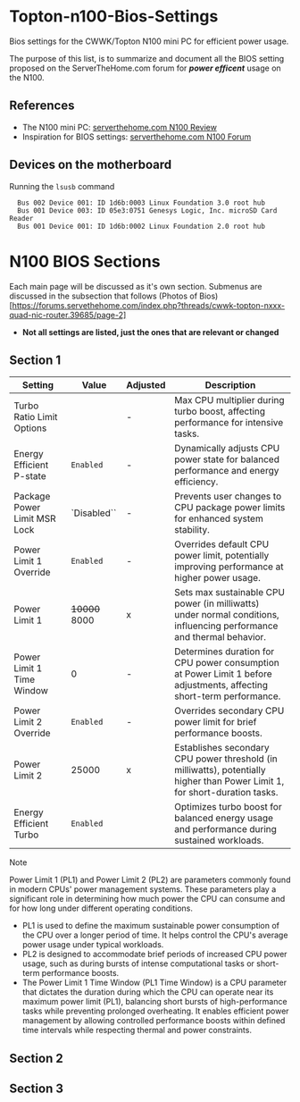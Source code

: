 # Topton-n100-Bios-Settings
Bios settings for the CWWK/Topton N100 mini PC  for efficient power usage.

The purpose of this list, is to summarize and document all the BIOS setting proposed on the ServerTheHome.com forum for ***power efficent*** usage on the N100.

## References
- The N100 mini PC: [serverthehome.com N100 Review](https://www.servethehome.com/fanless-intel-n100-firewall-and-virtualization-appliance-review/)
- Inspiration for BIOS settings: [serverthehome.com N100 Forum](https://forums.servethehome.com/index.php?threads/cwwk-topton-nxxx-quad-nic-router.39685/)

## Devices on the motherboard
Running the ``lsusb`` command
```
  Bus 002 Device 001: ID 1d6b:0003 Linux Foundation 3.0 root hub
  Bus 001 Device 003: ID 05e3:0751 Genesys Logic, Inc. microSD Card Reader
  Bus 001 Device 001: ID 1d6b:0002 Linux Foundation 2.0 root hub
```

# N100 BIOS Sections
Each main page will be discussed as it's own section. Submenus are discussed in the subsection that follows
(Photos of Bios)[https://forums.servethehome.com/index.php?threads/cwwk-topton-nxxx-quad-nic-router.39685/page-2]
- **Not all settings are listed, just the ones that are relevant or changed**
## Section 1

| Setting | Value  | Adjusted | Description |
|-|-|-|-|
| Turbo Ratio Limit Options    | <Submenu>   | - | Max CPU multiplier during turbo boost, affecting performance for intensive tasks.|
| Energy Efficient P-state     | ``Enabled`` | - | Dynamically adjusts CPU power state for balanced performance and energy efficiency.|
| Package Power Limit MSR Lock | `Disabled`` | - | Prevents user changes to CPU package power limits for enhanced system stability.|
| Power Limit 1 Override       | ``Enabled`` | - | Overrides default CPU power limit, potentially improving performance at higher power usage.|
| Power Limit 1                | ~~10000~~ 8000 | x | Sets max sustainable CPU power (in milliwatts) under normal conditions, influencing performance and thermal behavior. |
| Power Limit 1 Time Window    | 0           | - | Determines duration for CPU power consumption at Power Limit 1 before adjustments, affecting short-term performance. |
| Power Limit 2 Override       | ``Enabled`` | - | Overrides secondary CPU power limit for brief performance boosts.|
| Power Limit 2                | 25000       | x | Establishes secondary CPU power threshold (in milliwatts), potentially higher than Power Limit 1, for short-duration tasks. |
| Energy Efficient Turbo       | ``Enabled`` |   | Optimizes turbo boost for balanced energy usage and performance during sustained workloads. |
> [!NOTE]
> Power Limit 1 (PL1) and Power Limit 2 (PL2) are parameters commonly found in modern CPUs' power management systems. These parameters play a significant role in determining how much power the CPU can consume and for how long under different operating conditions.
> - PL1 is used to define the maximum sustainable power consumption of the CPU over a longer period of time. It helps control the CPU's average power usage under typical workloads.
> - PL2 is designed to accommodate brief periods of increased CPU power usage, such as during bursts of intense computational tasks or short-term performance boosts.
> - The Power Limit 1 Time Window (PL1 Time Window) is a CPU parameter that dictates the duration during which the CPU can operate near its maximum power limit (PL1), balancing short bursts of high-performance tasks while preventing prolonged overheating. It enables efficient power management by allowing controlled performance boosts within defined time intervals while respecting thermal and power constraints.

## Section 2
## Section 3
